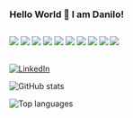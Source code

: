 ### Hello World 👋 I am Danilo!

##
![](https://img.shields.io/badge/JavaScript-323330?style=for-the-badge&logo=javascript&logoColor=F7DF1E)
![](https://img.shields.io/badge/HTML5-E34F26?style=for-the-badge&logo=html5&logoColor=white)
![](https://img.shields.io/badge/CSS3-1572B6?style=for-the-badge&logo=css3&logoColor=white)
![](https://img.shields.io/badge/Sass-CC6699?style=for-the-badge&logo=sass&logoColor=white)
![](https://img.shields.io/badge/Python-14354C?style=for-the-badge&logo=python&logoColor=white)
![](https://img.shields.io/badge/React_Native-20232A?style=for-the-badge&logo=react&logoColor=61DAFB)
![](https://img.shields.io/badge/styled--components-DB7093?style=for-the-badge&logo=styled-components&logoColor=white)
![](https://img.shields.io/badge/styled--components-DB7093?style=for-the-badge&logo=styled-components&logoColor=white)
![](https://img.shields.io/badge/Netlify-00C7B7?style=for-the-badge&logo=netlify&logoColor=white)
![](https://img.shields.io/badge/Windows-017AD7?style=for-the-badge&logo=windows&logoColor=white)

##

[![LinkedIn](https://img.shields.io/badge/-LinkedIn-%230077B5?style=for-the-badge&logo=linkedin&logoColor=white)](https://www.linkedin.com/in/lucascaton/)

![GitHub stats](https://github-readme-stats.vercel.app/api?username=lucascaton&show_icons=true&theme=algolia&hide=issues,contribs&include_all_commits=true&count_private=true)

![Top languages](https://github-readme-stats.vercel.app/api/top-langs/?username=lucascaton&layout=compact)


